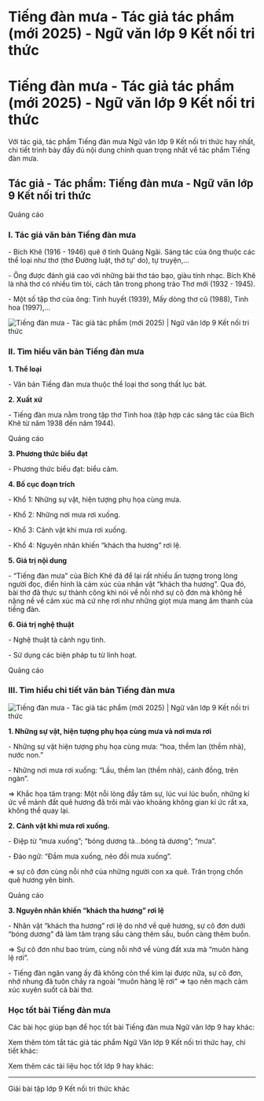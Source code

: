 # Tiếng đàn mưa - Tác giả tác phẩm (mới 2025) - Ngữ văn lớp 9 Kết nối tri thức

# Tiếng đàn mưa - Tác giả tác phẩm (mới 2025) - Ngữ văn lớp 9 Kết nối tri thức

Với tác giả, tác phẩm Tiếng đàn mưa Ngữ văn lớp 9 Kết nối tri thức hay nhất, chi tiết trình bày đầy đủ nội dung chính quan trọng nhất về tác phẩm Tiếng đàn mưa.

## Tác giả - Tác phẩm: Tiếng đàn mưa - Ngữ văn lớp 9 Kết nối tri thức

Quảng cáo

### **I. Tác giả văn bản Tiếng đàn mưa**

\- Bích Khê (1916 - 1946) quê ở tỉnh Quảng Ngãi. Sáng tác của ông thuộc các thể loại như thơ (thơ Đường luật, thở tự' do), tự truyện,...

\- Ông được đánh giá cao với những bài thơ táo bạo, giàu tính nhạc. Bích Khê là nhà thơ có nhiều tìm tòi, cách tân trong phong trào Thơ mới (1932 - 1945). 

\- Một số tập thơ của ông: Tinh huyết (1939), Mấy dòng thơ cũ (1988), Tinh hoa (1997),...

![Tiếng đàn mưa - Tác giả tác phẩm \(mới 2025\) | Ngữ văn lớp 9 Kết nối tri thức](https://vietjack.com/soan-van-lop-9-kn/images/tac-gia-tac-pham-tieng-dan-mua.PNG)

### **II. Tìm hiểu văn bản Tiếng đàn mưa**

**1\. Thể loại**

\- Văn bản Tiếng đàn mưa thuộc thể loại thơ song thất lục bát. 

**2\. Xuất xứ**

\- Tiếng đàn mưa nằm trong tập thơ Tinh hoa (tập hợp các sáng tác của Bích Khê từ năm 1938 đến năm 1944).

Quảng cáo

**3\. Phương thức biểu đạt**

\- Phương thức biểu đạt: biểu cảm.

**4\. Bố cục đoạn trích**

\- Khổ 1: Những sự vật, hiện tượng phụ họa cùng mưa. 

\- Khổ 2: Những nơi mưa rơi xuống.

\- Khổ 3: Cảnh vật khi mưa rơi xuống. 

\- Khổ 4: Nguyên nhân khiến “khách tha hương” rơi lệ. 

**5\. Giá trị nội dung**

\- “Tiếng đàn mưa” của Bích Khê đã để lại rất nhiều ấn tượng trong lòng người đọc, điển hình là cảm xúc của nhân vật “khách tha hương”. Qua đó, bài thơ đã thực sự thành công khi nói về nỗi nhớ sự cô đơn mà không hề nặng nề về cảm xúc mà cứ nhẹ rơi như những giọt mưa mang âm thanh của tiếng đàn.

**6\. Giá trị nghệ thuật**

\- Nghệ thuật tả cảnh ngụ tình.

\- Sử dụng các biện pháp tu từ linh hoạt.

Quảng cáo

### **III. Tìm hiểu chi tiết văn bản Tiếng đàn mưa**

![Tiếng đàn mưa - Tác giả tác phẩm \(mới 2025\) | Ngữ văn lớp 9 Kết nối tri thức](https://vietjack.com/soan-van-lop-9-kn/images/tac-gia-tac-pham-tieng-dan-mua-1.PNG)

**1\. Những sự vật, hiện tượng phụ họa cùng mưa và nơi mưa rơi**

\- Những sự vật hiện tượng phụ họa cùng mưa: “hoa, thềm lan (thềm nhà), nước non.”

\- Những nơi mưa rơi xuống: “Lầu, thềm lan (thềm nhà), cánh đồng, trên ngàn”.

=> Khắc họa tâm trạng: Một nỗi lòng đầy tâm sự, lúc vui lúc buồn, những kí ức về mảnh đất quê hương đã trôi mãi vào khoảng không gian kí ức rất xa, không thể quay lại.

**2\. Cảnh vật khi mưa rơi xuống.**

\- Điệp từ “mưa xuống”; “bóng dương tà…bóng tà dương”; “mưa”.

\- Đảo ngữ: “Đầm mưa xuống, nẻo đồi mưa xuống”.

=> sự cô đơn cùng nỗi nhớ của những người con xa quê. Trân trọng chốn quê hương yên bình.

Quảng cáo

**3\. Nguyên nhân khiến “khách tha hương” rơi lệ**

\- Nhân vật “khách tha hương” rơi lệ do nhớ về quê hương, sự cô đơn dưới “bóng dương” đã làm tâm trạng sầu càng thêm sầu, buồn càng thêm buồn. 

=> Sự cô đơn như bao trùm, cùng nỗi nhớ về vùng đất xưa mà “muôn hàng lệ rơi”. 

\- Tiếng đàn ngân vang ấy đã không còn thể kìm lại được nữa, sự cô đơn, nhớ nhung đã tuôn chảy ra ngoài “muôn hàng lệ rơi” => tạo nên mạch cảm xúc xuyên suốt cả bài thơ.

### **Học tốt bài Tiếng đàn mưa**

Các bài học giúp bạn để học tốt bài Tiếng đàn mưa Ngữ văn lớp 9 hay khác:

Xem thêm tóm tắt tác giả tác phẩm Ngữ Văn lớp 9 Kết nối tri thức hay, chi tiết khác:

Xem thêm các tài liệu học tốt lớp 9 hay khác:

* * *

Giải bài tập lớp 9 Kết nối tri thức khác
